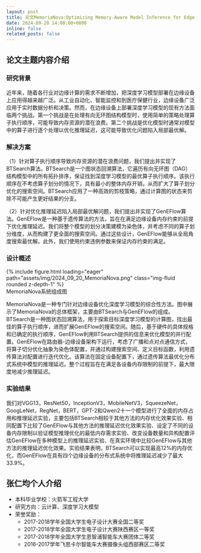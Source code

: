 ```yaml
---
layout: post
title: 论文MemoriaNova:Optimizing Memory-Aware Model Inference for Edge Computing被ACM Transactions on Architecture and Code Optimization (CCF-A)期刊接收，恭喜仁均！
date: 2024-09-20 14:00:00+0800
inline: false
related_posts: false
---
```


## 论文主题内容介绍

### 研究背景

近年来，随着各行业对边缘计算的需求不断增加，把深度学习模型部署在边缘设备上应用得越来越广泛。从工业自动化、智能监控和到医疗保健行业，边缘设备广泛应用于实时数据分析和决策。然而，在边缘设备上部署深度学习模型的现有方法面临两个挑战。第一个挑战是在处理有向无环图结构模型时，使用简单的策略处理算子执行顺序，可能导致内存资源的潜在浪费。第二个挑战是优化模型时通常对模型中的算子进行逐个处理以优化推理延迟，这可能导致优化问题陷入局部最优解。

### 解决方案

（1）针对算子执行顺序导致内存资源的潜在浪费问题，我们提出并实现了BTSearch算法。BTSearch是一个图状态回溯算法，它遍历有向无环图（DAG）结构模型中的所有拓扑排序，保证找到深度学习模型的最优算子执行顺序。该执行顺序在不考虑算子划分的情况下，具有最小的整体内存开销，从而扩大了算子划分优化的搜索空间。BTSearch应用了一种高效的剪枝策略，通过计算图的状态来剪除不可能产生更好结果的分支。

（2）针对优化推理延迟陷入局部最优解问题，我们提出并实现了GenEFlow算法。GenEFlow是一种基于遗传算法的方法，旨在在满足边缘设备内存约束的前提下优化推理延迟。我们将整个模型的划分决策建模为染色体，并考虑不同的算子划分维度，从而构建了更全面的搜索空间。通过这些设计，GenEFlow能够从全局角度搜索最优解。此外，我们使用约束违例参数来保证内存约束的满足。

### 设计概述


<div class="row">
    <div class="col-sm mt-3 mt-md-0">
        {% include figure.html loading="eager" path="assets/img/2024_09_20_MemoriaNova.png" class="img-fluid rounded z-depth-1" %}
    </div>
</div>
<div class="caption">
MemoriaNova系统组成图
</div>

MemoriaNova是一种专门针对边缘设备优化深度学习模型的综合性方法。图中展示了MemoriaNova的总体框架，主要由BTSearch与GenEFlow的组成。BTSearch是一种图状态回溯算法，用于探索目标深度学习模型的计算图，找出最佳的算子执行顺序，进而扩展GenEFlow的搜索空间。随后，基于硬件的具体规格和已确定的执行顺序，GenEFlow利用BTSearch提供的信息来优化模型的并行配置。GenEFlow在路由器-边缘设备架构下运行，考虑了广播和点对点通信方式，将算子切分优化抽象为染色体配置，并通过构建搜索空间、定义目标函数，利用遗传算法对配置进行迭代优化。该算法在固定设备配置下，通过遗传算法最优化分布式系统中模型的推理延迟。整个过程旨在在满足各设备内存限制的前提下，最大限度地减少推理延迟。

### 实验结果

我们对VGG13，ResNet50，InceptionV3，MobileNetV3，SqueezeNet，GoogLeNet，RegNet，BERT，GPT-2和Qwen2十一个模型进行了全面的内存占用和推理延迟实验，主要包括BTSearch相较于其他方法的内存优化效果实验、相同配置下比较了GenEFlow与其他方法的推理延迟优化效果实验、设定了不同的设备内存限制以验证模型推理优化的最低内存需求实验、改变设备数量和异构配置评估GenEFlow在多种模型上的推理延迟实验、在真实环境中比较GenEFlow与其他方法的推理延迟优化效果。实验结果表明，BTSearch可以实现最高12%的内存优化，而GenEFlow在具有四个边缘设备的分布式系统中将推理延迟减少了最大33.9%。

## 张仁均个人介绍

- 本科毕业学校：火箭军工程大学
- 研究方向：云计算、深度学习大模型
- 荣誉奖励：
    - 2017-2018学年全国大学生电子设计大赛全国二等奖
    - 2017-2018学年全国大学生电子设计大赛陕西赛区一等奖
    - 2017-2018学年全国大学生恩智浦智能车大赛团体二等奖
    - 2016-2017学年飞思卡尔智能车大赛摄像头组西部赛区二等奖